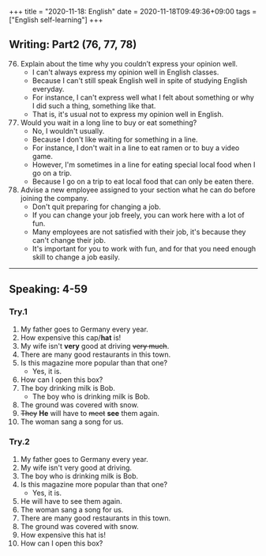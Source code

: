 +++
title =  "2020-11-18: English"
date = 2020-11-18T09:49:36+09:00
tags = ["English self-learning"]
+++

## Writing: Part2 (76, 77, 78)

76. Explain about the time why you couldn’t express your opinion well.
    - I can't always express my opinion well in English classes.
    - Because I can't still speak English well in spite of studying English everyday.
    - For instance, I can't express well what I felt about something or why I did such a thing, something like that.
    - That is, it's usual not to express my opinion well in English.
77. Would you wait in a long line to buy or eat something?
    - No, I wouldn't usually.
    - Because I don't like waiting for something in a line.
    - For instance, I don't wait in a line to eat ramen or to buy a video game.
    - However, I'm sometimes in a line for eating special local food when I go on a trip.
    - Because I go on a trip to eat local food that can only be eaten there.
78. Advise a new employee assigned to your section what he can do before joining the company.
    - Don't quit preparing for changing a job.
    - If you can change your job freely, you can work here with a lot of fun.
    - Many employees are not satisfied with their job, it's because they can't change their job.
    - It's important for you to work with fun, and for that you need enough skill to change a job easily.

- - -

## Speaking: 4-59

### Try.1

1. My father goes to Germany every year.
2. How expensive this cap/**hat** is!
3. My wife isn't **very** good at driving ~~very much~~.
4. There are many good restaurants in this town.
5. Is this magazine more popular than that one?
    - Yes, it is.
6. How can I open this box?
7. The boy drinking milk is Bob.
    - The boy who is drinking milk is Bob.
8. The ground was covered with snow.
9. ~~They~~ **He** will have to ~~meet~~ **see** them again.
10. The woman sang a song for us.

### Try.2

1. My father goes to Germany every year.
2. My wife isn't very good at driving.
3. The boy who is drinking milk is Bob.
4. Is this magazine more popular than that one?
    - Yes, it is.
5. He will have to see them again.
6. The woman sang a song for us.
7. There are many good restaurants in this town.
8. The ground was covered with snow.
9. How expensive this hat is!
10. How can I open this box?

